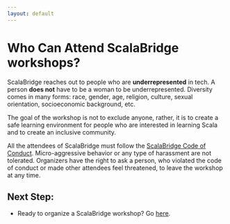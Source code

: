 ```yaml
---
layout: default
---
```


# Who Can Attend ScalaBridge workshops?

ScalaBridge reaches out to people who are **underrepresented** in tech. A person **does not** have to be a woman to be underrepresented. Diversity comes in many forms: race, gender, age, religion, culture, sexual orientation, socioeconomic background, etc.

The goal of the workshop is not to exclude anyone, rather, it is to create a safe learning environment for people who are interested in learning Scala and to create an inclusive community.

All the attendees of ScalaBridge must follow the [ScalaBridge Code of Conduct](/code-of-conduct). Micro-aggressive behavior or any type of harassment are not tolerated. Organizers have the right to ask a person, who violated the code of conduct or made other attendees feel threatened, to leave the workshop at any time.

## Next Step:
- Ready to organize a ScalaBridge workshop? Go [here](/organizers).
